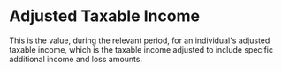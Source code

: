 # Adjusted Taxable Income
This is the value, during the relevant period, for an individual's adjusted taxable income, which is the taxable income adjusted to include specific additional income and loss amounts.